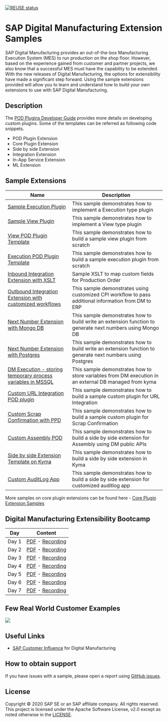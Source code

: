 [![REUSE status](https://api.reuse.software/badge/github.com/SAP-samples/digital-manufacturing-extension-samples)](https://api.reuse.software/info/github.com/SAP-samples/digital-manufacturing-extension-samples)

# SAP Digital Manufacturing Extension Samples
SAP Digital Manufacturing provides an out-of-the-box Manufacturing Execution System (MES) to run production on the shop floor. However, based on the experience gained from customer and partner projects, we also know that a successful MES must have the capability to be extended. With the new releases of Digital Manufacturing, the options for extensibility have made a significant step forward. Using the sample extensions provided will allow you to learn and understand how to build your own extensions to use with SAP Digital Manufacturing.

## Description
The [POD Plugins Developer Guide](https://help.sap.com/docs/sap-digital-manufacturing/pod-plugin-developer-s-guide/introduction) provides more details on developing custom plugins. Some of the templates can be referred as following code snippets.

- POD Plugin Extension
- Core Plugin Extension
- Side by side Extension
- Integration Extension
- In-App Service Extension
- ML Extension

## Sample Extensions
| Name                                                                                                                           | Description                                                                                                                                                           |
| ------------------------------------------------------------------------------------------------------------------------------ | --------------------------------------------------------------------------------------------------------------------------------------------------------------------- | 
| [Sample Execution Plugin](./dm-podplugin-extensions/PodPlugin_ExamplePlugin/exampleplugins/webapp/exampleExecutionPlugin/) | This sample demonstrates how to implement a Execution type plugin | 
| [Sample View Plugin](./dm-podplugin-extensions/PodPlugin_ExamplePlugin/exampleplugins/webapp/exampleViewPlugin/) | This sample demonstrates how to implement a View type plugin | 
| [View POD Plugin Template ](./dm-podplugin-extensions/ViewPodPluginTemplate_And_Example/) | This sample demonstrates how to build a sample view plugin from scratch |  
| [Execution POD Plugin Template ](./dm-podplugin-extensions/ExecutionPodPluginTemplate_and_Example/) | This sample demonstrates how to build a sample execution plugin from scratch |  
| [Inbound Integration Extension with XSLT](./dm-integration-extensions/)                       | Sample XSLT to map custom fields for Production Order                                              | 
| [Outbound Integration Extension with customized workflows](./dm-integration-extensions/)                                          | This sample demonstrates using customized CPI workflow to pass additional information from DM to ERP                                                                         | 
| [Next Number Extension with Mongo DB ](./dm-inapp-service-extensions/dm-nextnumber-extensions/batch-nn-mongo-db/)                               | This sample demonstrates how to build write an extension function to generate next numbers using Mongo DB                                                     | 
| [Next Number Extension with Postgres](./dm-inapp-service-extensions/dm-nextnumber-extensions/batch-nn-postgresql/) | This sample demonstrates how to build write an extension function to generate next numbers using Postgres | 
| [DM Execution - storing temporary process variables in MSSQL](./dm-inapp-service-extensions/api-mssql-nodejs/) | This sample demonstrates how to store variables from DM execution in an external DB managed from kyma |
| [Custom URL Integration POD plugin](./dm-podplugin-extensions/PodPlugin_UrlIntegration/) | This sample demonstrates how to build a sample custom plugin for URL Integration |  
| [Custom Scrap Confirmation with PPD](./dm-podplugin-extensions/PodPlugin_CustomScrapConfirmation/) | This sample demonstrates how to build a sample custom plugin for Scrap Confirmation |  
| [Custom Assembly POD](./dm-sidebyside-extension/SideBySide_AssemblyPOD_CF/) | This sample demonstrates how to build a side by side extension for Assembly using DM public APIs |  
| [Side by side Extension Template on Kyma](./dm-sidebyside-extension/SideBySide_UI5/) | This sample demonstrates how to build a side by side extension in Kyma | 
| [Custom AuditLog App](./dm-sidebyside-extension/AuditlogUIExtension/) | This sample demonstrates how to build a side by side extension for customized auditlog app |

More samples on core plugin extensions can be found here - [Core Plugin Extension Samples](./dm-coreplugin-extensions/)


## Digital Manufacturing Extensibility Bootcamp 

| Day | Content  |
| --- | -------- | 
| Day 1  | [PDF](https://dam.sap.com/mac/u/a/pDdSZQp?rc=10&doi=SAP957994)  -   [Recording](https://dam.sap.com/a/dkJWeBZ?rc=10&doi=SAP1140477) |
| Day 2  | [PDF](https://dam.sap.com/mac/u/a/PbWRLb2?rc=10&doi=SAP957995)  -   [Recording](https://dam.sap.com/mac/u/a/99zd9N9?rc=10&doi=SAP1140482) |
| Day 3  | [PDF](https://dam.sap.com/mac/u/a/8UYGinY?rc=10&doi=SAP957996)  -   [Recording](https://dam.sap.com/mac/u/a/qnKW7DQ?rc=10&doi=SAP1140508) |
| Day 4  | [PDF](https://dam.sap.com/mac/u/a/xrga4PA?rc=10&doi=SAP957997)  -  [Recording](https://dam.sap.com/mac/u/a/1Zw1268?rc=10&doi=SAP1140543) |
| Day 5  | [PDF](https://dam.sap.com/mac/u/a/GLgzgDT?rc=10&doi=SAP957998)  -   [Recording](https://dam.sap.com/mac/u/a/MtoQ6r1?rc=10&doi=SAP1140547) |
| Day 6  | [PDF](https://dam.sap.com/mac/u/a/F6yVn4h?rc=10&doi=SAP957999)  -  [Recording](https://dam.sap.com/mac/u/a/XYckRm8?rc=10&doi=SAP1140550) |
| Day 7  | [PDF](https://dam.sap.com/mac/u/a/UnYhk5B?rc=10&doi=SAP958000)  - [Recording](https://dam.sap.com/mac/u/a/jpYey1X?rc=10&doi=SAP1140552) |


## Few Real World Customer Examples
![](bootcampdocs/assets/indexLectureSlide33.png)


## Useful Links
- [SAP Customer Influence](https://influence.sap.com/sap/ino/#/campaign/3537)  for Digital Manufacturing

## How to obtain support
If you have issues with a sample, please open a report using [GitHub issues](../../issues).

## License
Copyright © 2020 SAP SE or an SAP affiliate company. All rights reserved. This project is licensed under the Apache Software License, v2.0 except as noted otherwise in the  [LICENSE](LICENSES/Apache-2.0.txt).
